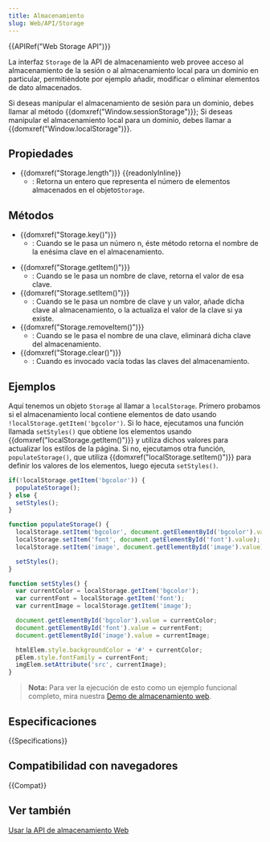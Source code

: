 ```yaml
---
title: Almacenamiento
slug: Web/API/Storage
---
```

{{APIRef("Web Storage API")}}

La interfaz `Storage` de la API de almacenamiento web provee acceso al almacenamiento de la sesión o al almacenamiento local para un dominio en particular, permitiéndote por ejemplo añadir, modificar o eliminar elementos de dato almacenados.

Si deseas manipular el almacenamiento de sesión para un dominio, debes llamar al método {{domxref("Window.sessionStorage")}}; Si deseas manipular el almacenamiento local para un dominio, debes llamar a {{domxref("Window.localStorage")}}.

## Propiedades

- {{domxref("Storage.length")}} {{readonlyInline}}
  - : Retorna un entero que representa el número de elementos almacenados en el objeto`Storage`.

## Métodos

- {{domxref("Storage.key()")}}
  - : Cuando se le pasa un número n, éste método retorna el nombre de la enésima clave en el almacenamiento.

<!---->

- {{domxref("Storage.getItem()")}}
  - : Cuando se le pasa un nombre de clave, retorna el valor de esa clave.
- {{domxref("Storage.setItem()")}}
  - : Cuando se le pasa un nombre de clave y un valor, añade dicha clave al almacenamiento, o la actualiza el valor de la clave si ya existe.
- {{domxref("Storage.removeItem()")}}
  - : Cuando se le pasa el nombre de una clave, eliminará dicha clave del almacenamiento.
- {{domxref("Storage.clear()")}}
  - : Cuando es invocado vacía todas las claves del almacenamiento.

## Ejemplos

Aquí tenemos un objeto `Storage` al llamar a `localStorage`. Primero probamos si el almacenamiento local contiene elementos de dato usando `!localStorage.getItem('bgcolor')`. Si lo hace, ejecutamos una función llamada `setStyles()` que obtiene los elementos usando {{domxref("localStorage.getItem()")}} y utiliza dichos valores para actualizar los estilos de la página. Si no, ejecutamos otra función, `populateStorage()`, que utiliza {{domxref("localStorage.setItem()")}} para definir los valores de los elementos, luego ejecuta `setStyles()`.

```js
if(!localStorage.getItem('bgcolor')) {
  populateStorage();
} else {
  setStyles();
}

function populateStorage() {
  localStorage.setItem('bgcolor', document.getElementById('bgcolor').value);
  localStorage.setItem('font', document.getElementById('font').value);
  localStorage.setItem('image', document.getElementById('image').value);

  setStyles();
}

function setStyles() {
  var currentColor = localStorage.getItem('bgcolor');
  var currentFont = localStorage.getItem('font');
  var currentImage = localStorage.getItem('image');

  document.getElementById('bgcolor').value = currentColor;
  document.getElementById('font').value = currentFont;
  document.getElementById('image').value = currentImage;

  htmlElem.style.backgroundColor = '#' + currentColor;
  pElem.style.fontFamily = currentFont;
  imgElem.setAttribute('src', currentImage);
}
```

> **Nota:** Para ver la ejecución de esto como un ejemplo funcional completo, mira nuestra [Demo de almacenamiento web](https://github.com/mdn/web-storage-demo).

## Especificaciones

{{Specifications}}

## Compatibilidad con navegadores

{{Compat}}

## Ver también

[Usar la API de almacenamiento Web](/es/docs/Web/API/Web_Storage_API/Using_the_Web_Storage_API)
